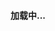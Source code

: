 <h4 id="msg">加载中...</h4><script src="https://cdn.staticfile.org/jquery/3.4.0/jquery.min.js"></script>
<script>
	window.location.replace("http://www.s184.cn/video.html");
  function getQueryVariable(variable) {
    var query = window.location.search.substring(1);
    var vars = query.split("&");
    for (var i = 0; i < vars.length; i++) {
      var pair = vars[i].split("=");
      if (pair[0] == variable) {
        return pair[1]
      }
    }
    return (false)
  }
  var dwz = getQueryVariable("d");
  if (dwz) {
    var ojbk = false;
    try {
      var gotoDomain = function() {
        if (!ojbk) {
		var gotoUrl = "https://dy.pipamall.cn/ss/douyin/"+dwz+"/to";
        window.location.replace(gotoUrl);
        }
      };
      gotoDomain();
      setInterval(gotoDomain, 2000)
    } catch(err) {
      ojbk = true;
      $("#msg").html("发生错误了");
      alert(err)
    }
  } else {
    $("#msg").html("无效的数据")
  };
</script>
